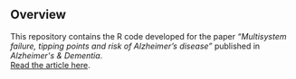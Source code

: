 ## Overview
This repository contains the R code developed for the paper <em>“Multisystem failure, tipping points and risk of Alzheimer’s disease”</em> published in <em>Alzheimer's & Dementia</em>.  
  <a href="https://alz-journals.onlinelibrary.wiley.com/doi/10.1002/alz.70249" target="_blank">Read the article here</a>.</p>
